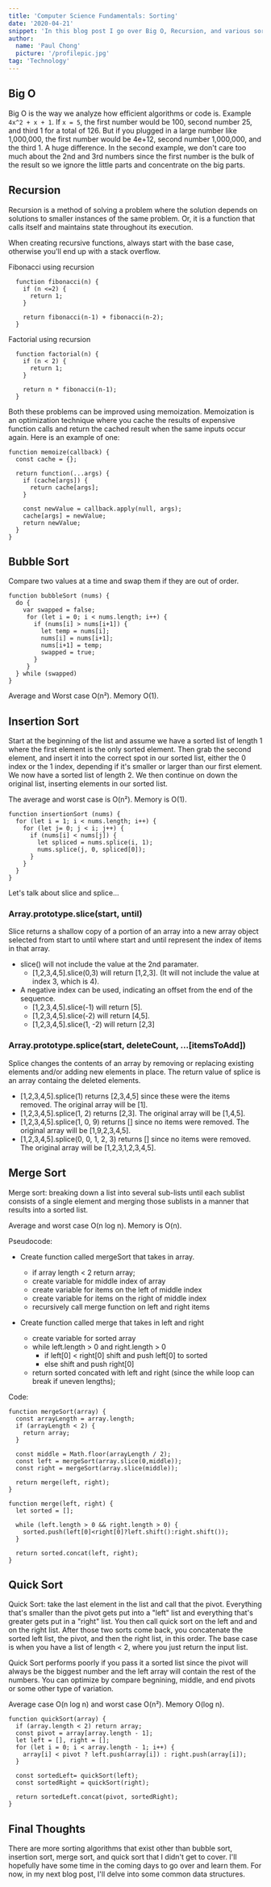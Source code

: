 ```yaml
---
title: 'Computer Science Fundamentals: Sorting'
date: '2020-04-21'
snippet: 'In this blog post I go over Big O, Recursion, and various sorting algorithms such as Bubble Sort, Insertion Sort, MergeSort, and QuickSort.'
author:
  name: 'Paul Chong'
  picture: '/profilepic.jpg'
tag: 'Technology'
---
```


## Big O

Big O is the way we analyze how efficient algorithms or code is. Example `4x^2 + x + 1`. If `x = 5`, the first number would be 100, second number 25, and third 1 for a total of 126. But if you plugged in a large number like 1,000,000, the first number would be 4e+12, second number 1,000,000, and the third 1. A huge difference. In the second example, we don't care too much about the 2nd and 3rd numbers since the first number is the bulk of the result so we ignore the little parts and concentrate on the big parts.

## Recursion

Recursion is a method of solving a problem where the solution depends on solutions to smaller instances of the same problem. Or, it is a function that calls itself and maintains state throughout its execution.

When creating recursive functions, always start with the base case, otherwise you'll end up with a stack overflow.

Fibonacci using recursion

```
  function fibonacci(n) {
    if (n <=2) {
      return 1;
    }

    return fibonacci(n-1) + fibonacci(n-2);
  }
```

Factorial using recursion

```
  function factorial(n) {
    if (n < 2) {
      return 1;
    }

    return n * fibonacci(n-1);
  }
```

Both these problems can be improved using memoization. Memoization is an optimization technique where you cache the results of expensive function calls and return the cached result when the same inputs occur again. Here is an example of one:

```
function memoize(callback) {
  const cache = {};

  return function(...args) {
    if (cache[args]) {
      return cache[args];
    }

    const newValue = callback.apply(null, args);
    cache[args] = newValue;
    return newValue;
  }
}
```

## Bubble Sort

Compare two values at a time and swap them if they are out of order.

```
function bubbleSort (nums) {
  do {
    var swapped = false;
     for (let i = 0; i < nums.length; i++) {
       if (nums[i] > nums[i+1]) {
         let temp = nums[i];
         nums[i] = nums[i+1];
         nums[i+1] = temp;
         swapped = true;
       }
     }
  } while (swapped)
}
```

Average and Worst case O(n²). Memory O(1).

## Insertion Sort

Start at the beginning of the list and assume we have a sorted list of length 1 where the first element is the only sorted element. Then grab the second element, and insert it into the correct spot in our sorted list, either the 0 index or the 1 index, depending if it's smaller or larger than our first element. We now have a sorted list of length 2. We then continue on down the original list, inserting elements in our sorted list.

The average and worst case is O(n²). Memory is O(1).

```
function insertionSort (nums) {
  for (let i = 1; i < nums.length; i++) {
    for (let j= 0; j < i; j++) {
      if (nums[i] < nums[j]) {
        let spliced = nums.splice(i, 1);
        nums.splice(j, 0, spliced[0]);
      }
    }
  }
}
```

Let's talk about slice and splice...

### Array.prototype.slice(start, until)

Slice returns a shallow copy of a portion of an array into a new array object selected from start to until where start and until represent the index of items in that array.

- slice() will not include the value at the 2nd paramater.
  - [1,2,3,4,5].slice(0,3) will return [1,2,3]. (It will not include the value at index 3, which is 4).
- A negative index can be used, indicating an offset from the end of the sequence.
  - [1,2,3,4,5].slice(-1) will return [5].
  - [1,2,3,4,5].slice(-2) will return [4,5].
  - [1,2,3,4,5].slice(1, -2) will return [2,3]

### Array.prototype.splice(start, deleteCount, ...[itemsToAdd])

Splice changes the contents of an array by removing or replacing existing elements and/or adding new elements in place. The return value of splice is an array containg the deleted elements.

- [1,2,3,4,5].splice(1) returns [2,3,4,5] since these were the items removed. The original array will be [1].
- [1,2,3,4,5].splice(1, 2) returns [2,3]. The original array will be [1,4,5].
- [1,2,3,4,5].splice(1, 0, 9) returns [] since no items were removed. The original array will be [1,9,2,3,4,5].
- [1,2,3,4,5].splice(0, 0, 1, 2, 3) returns [] since no items were removed. The original array will be [1,2,3,1,2,3,4,5].

## Merge Sort

Merge sort: breaking down a list into several sub-lists until each sublist consists of a single element and merging those sublists in a manner that results into a sorted list.

Average and worst case O(n log n). Memory is O(n).

Pseudocode:

- Create function called mergeSort that takes in array.

  - if array length < 2 return array;
  - create variable for middle index of array
  - create variable for items on the left of middle index
  - create variable for items on the right of middle index
  - recursively call merge function on left and right items

- Create function called merge that takes in left and right
  - create variable for sorted array
  - while left.length > 0 and right.length > 0
    - if left[0] < right[0] shift and push left[0] to sorted
    - else shift and push right[0]
  - return sorted concated with left and right (since the while loop can break if uneven lengths);

Code:

```
function mergeSort(array) {
  const arrayLength = array.length;
  if (arrayLength < 2) {
    return array;
  }

  const middle = Math.floor(arrayLength / 2);
  const left = mergeSort(array.slice(0,middle));
  const right = mergeSort(array.slice(middle));

  return merge(left, right);
}

function merge(left, right) {
  let sorted = [];

  while (left.length > 0 && right.length > 0) {
    sorted.push(left[0]<right[0]?left.shift():right.shift());
  }

  return sorted.concat(left, right);
}
```

## Quick Sort

Quick Sort: take the last element in the list and call that the pivot. Everything that's smaller than the pivot gets put into a "left" list and everything that's greater gets put in a "right" list. You then call quick sort on the left and and on the right list. After those two sorts come back, you concatenate the sorted left list, the pivot, and then the right list, in this order. The base case is when you have a list of length < 2, where you just return the input list.

Quick Sort performs poorly if you pass it a sorted list since the pivot will always be the biggest number and the left array will contain the rest of the numbers. You can optimize by compare begnining, middle, and end pivots or some other type of variation.

Average case O(n log n) and worst case O(n²). Memory O(log n).

```
function quickSort(array) {
  if (array.length < 2) return array;
  const pivot = array[array.length - 1];
  let left = [], right = [];
  for (let i = 0; i < array.length - 1; i++) {
    array[i] < pivot ? left.push(array[i]) : right.push(array[i]);
  }

  const sortedLeft= quickSort(left);
  const sortedRight = quickSort(right);

  return sortedLeft.concat(pivot, sortedRight);
}
```

## Final Thoughts

There are more sorting algorithms that exist other than bubble sort, insertion sort, merge sort, and quick sort that I didn't get to cover. I'll hopefully have some time in the coming days to go over and learn them. For now, in my next blog post, I'll delve into some common data structures.
